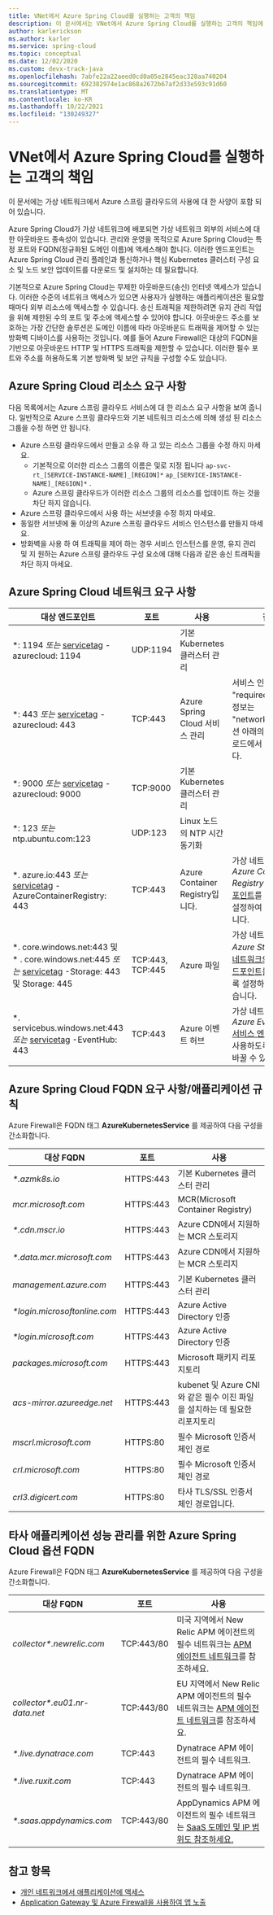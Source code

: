 ```yaml
---
title: VNet에서 Azure Spring Cloud를 실행하는 고객의 책임
description: 이 문서에서는 VNet에서 Azure Spring Cloud를 실행하는 고객의 책임에 대해 설명합니다.
author: karlerickson
ms.author: karler
ms.service: spring-cloud
ms.topic: conceptual
ms.date: 12/02/2020
ms.custom: devx-track-java
ms.openlocfilehash: 7abfe22a22aeed0cd0a05e2845eac328aa740204
ms.sourcegitcommit: 692382974e1ac868a2672b67af2d33e593c91d60
ms.translationtype: MT
ms.contentlocale: ko-KR
ms.lasthandoff: 10/22/2021
ms.locfileid: "130249327"
---
```

# <a name="customer-responsibilities-for-running-azure-spring-cloud-in-vnet"></a>VNet에서 Azure Spring Cloud를 실행하는 고객의 책임

이 문서에는 가상 네트워크에서 Azure 스프링 클라우드의 사용에 대 한 사양이 포함 되어 있습니다.

Azure Spring Cloud가 가상 네트워크에 배포되면 가상 네트워크 외부의 서비스에 대한 아웃바운드 종속성이 있습니다. 관리와 운영을 목적으로 Azure Spring Cloud는 특정 포트와 FQDN(정규화된 도메인 이름)에 액세스해야 합니다. 이러한 엔드포인트는 Azure Spring Cloud 관리 플레인과 통신하거나 핵심 Kubernetes 클러스터 구성 요소 및 노드 보안 업데이트를 다운로드 및 설치하는 데 필요합니다.

기본적으로 Azure Spring Cloud는 무제한 아웃바운드(송신) 인터넷 액세스가 있습니다. 이러한 수준의 네트워크 액세스가 있으면 사용자가 실행하는 애플리케이션은 필요할 때마다 외부 리소스에 액세스할 수 있습니다. 송신 트래픽을 제한하려면 유지 관리 작업을 위해 제한된 수의 포트 및 주소에 액세스할 수 있어야 합니다. 아웃바운드 주소를 보호하는 가장 간단한 솔루션은 도메인 이름에 따라 아웃바운드 트래픽을 제어할 수 있는 방화벽 디바이스를 사용하는 것입니다. 예를 들어 Azure Firewall은 대상의 FQDN을 기반으로 아웃바운드 HTTP 및 HTTPS 트래픽을 제한할 수 있습니다. 이러한 필수 포트와 주소를 허용하도록 기본 방화벽 및 보안 규칙을 구성할 수도 있습니다.

## <a name="azure-spring-cloud-resource-requirements"></a>Azure Spring Cloud 리소스 요구 사항

다음 목록에서는 Azure 스프링 클라우드 서비스에 대 한 리소스 요구 사항을 보여 줍니다. 일반적으로 Azure 스프링 클라우드와 기본 네트워크 리소스에 의해 생성 된 리소스 그룹을 수정 하면 안 됩니다.

- Azure 스프링 클라우드에서 만들고 소유 하 고 있는 리소스 그룹을 수정 하지 마세요.
  - 기본적으로 이러한 리소스 그룹의 이름은 및로 지정 됩니다 `ap-svc-rt_[SERVICE-INSTANCE-NAME]_[REGION]*` `ap_[SERVICE-INSTANCE-NAME]_[REGION]*` .
  - Azure 스프링 클라우드가 이러한 리소스 그룹의 리소스를 업데이트 하는 것을 차단 하지 않습니다.
- Azure 스프링 클라우드에서 사용 하는 서브넷을 수정 하지 마세요.
- 동일한 서브넷에 둘 이상의 Azure 스프링 클라우드 서비스 인스턴스를 만들지 마세요.
- 방화벽을 사용 하 여 트래픽을 제어 하는 경우 서비스 인스턴스를 운영, 유지 관리 및 지 원하는 Azure 스프링 클라우드 구성 요소에 대해 다음과 같은 송신 트래픽을 차단 하지 마세요.

## <a name="azure-spring-cloud-network-requirements"></a>Azure Spring Cloud 네트워크 요구 사항

| 대상 엔드포인트                                         | 포트             | 사용                                       | 참고                                                         |
| ------------------------------------------------------------ | ---------------- | ----------------------------------------- | ------------------------------------------------------------ |
| \*: 1194 *또는* [servicetag](../virtual-network/service-tags-overview.md#available-service-tags) -azurecloud: 1194 | UDP:1194         | 기본 Kubernetes 클러스터 관리 |                                                              |
| \*: 443 *또는* [servicetag](../virtual-network/service-tags-overview.md#available-service-tags) -azurecloud: 443 | TCP:443          | Azure Spring Cloud 서비스 관리    | 서비스 인스턴스 "requiredTraffics"의 정보는 "networkProfile" 섹션 아래의 리소스 페이로드에서 알 수 있습니다. |
| \*: 9000 *또는* [servicetag](../virtual-network/service-tags-overview.md#available-service-tags) -azurecloud: 9000 | TCP:9000         | 기본 Kubernetes 클러스터 관리 |                                                              |
| \*: 123 *또는* ntp.ubuntu.com:123                                | UDP:123          | Linux 노드의 NTP 시간 동기화  |                                                              |
| \*. azure.io:443 *또는* [servicetag](../virtual-network/service-tags-overview.md#available-service-tags) -AzureContainerRegistry: 443 | TCP:443          | Azure Container Registry입니다.                 | 가상 네트워크에서 *Azure Container Registry* [서비스 엔드포인트](../virtual-network/virtual-network-service-endpoints-overview.md)를 사용하도록 설정하여 바꿀 수 있습니다. |
| \*. core.windows.net:443 및 \* . core.windows.net:445 *또는* [servicetag](../virtual-network/service-tags-overview.md#available-service-tags) -Storage: 443 및 Storage: 445 | TCP:443, TCP:445 | Azure 파일                        | 가상 네트워크에서 *Azure Storage* [가상 네트워크의 서비스 엔드포인트](../virtual-network/virtual-network-service-endpoints-overview.md)를 사용하도록 설정하여 바꿀 수 있습니다. |
| \*. servicebus.windows.net:443 *또는* [servicetag](../virtual-network/service-tags-overview.md#available-service-tags) -EventHub: 443 | TCP:443          | Azure 이벤트 허브                          | 가상 네트워크에서 *Azure Event Hubs* [서비스 엔드포인트](../virtual-network/virtual-network-service-endpoints-overview.md)를 사용하도록 설정하여 바꿀 수 있습니다. |

## <a name="azure-spring-cloud-fqdn-requirementsapplication-rules"></a>Azure Spring Cloud FQDN 요구 사항/애플리케이션 규칙

Azure Firewall은 FQDN 태그 **AzureKubernetesService** 를 제공하여 다음 구성을 간소화합니다.

| 대상 FQDN                  | 포트      | 사용                                                          |
| --------------------------------- | --------- | ------------------------------------------------------------ |
| <i>*.azmk8s.io</i>                | HTTPS:443 | 기본 Kubernetes 클러스터 관리                    |
| <i>mcr.microsoft.com</i>          | HTTPS:443 | MCR(Microsoft Container Registry)                          |
| <i>*.cdn.mscr.io</i>              | HTTPS:443 | Azure CDN에서 지원하는 MCR 스토리지                         |
| <i>*.data.mcr.microsoft.com</i>   | HTTPS:443 | Azure CDN에서 지원하는 MCR 스토리지                         |
| <i>management.azure.com</i>       | HTTPS:443 | 기본 Kubernetes 클러스터 관리                    |
| <i>*login.microsoftonline.com</i> | HTTPS:443 | Azure Active Directory 인증                       |
| <i>*login.microsoft.com</i>       | HTTPS:443 | Azure Active Directory 인증                       |
| <i>packages.microsoft.com</i>     | HTTPS:443 | Microsoft 패키지 리포지토리                               |
| <i>acs-mirror.azureedge.net</i>   | HTTPS:443 | kubenet 및 Azure CNI와 같은 필수 이진 파일을 설치하는 데 필요한 리포지토리 |
| *mscrl.microsoft.com*             | HTTPS:80  | 필수 Microsoft 인증서 체인 경로                  |
| *crl.microsoft.com*               | HTTPS:80  | 필수 Microsoft 인증서 체인 경로                  |
| *crl3.digicert.com*               | HTTPS:80  | 타사 TLS/SSL 인증서 체인 경로입니다.                 |

## <a name="azure-spring-cloud-optional-fqdn-for-third-party-application-performance-management"></a>타사 애플리케이션 성능 관리를 위한 Azure Spring Cloud 옵션 FQDN

Azure Firewall은 FQDN 태그 **AzureKubernetesService** 를 제공하여 다음 구성을 간소화합니다.

| 대상 FQDN                   | 포트       | 사용                                                          |
| ---------------------------------- | ---------- | ------------------------------------------------------------ |
| <i>collector*.newrelic.com</i>     | TCP:443/80 | 미국 지역에서 New Relic APM 에이전트의 필수 네트워크는 [APM 에이전트 네트워크](https://docs.newrelic.com/docs/using-new-relic/cross-product-functions/install-configure/networks/#agents)를 참조하세요. |
| <i>collector*.eu01.nr-data.net</i> | TCP:443/80 | EU 지역에서 New Relic APM 에이전트의 필수 네트워크는 [APM 에이전트 네트워크](https://docs.newrelic.com/docs/using-new-relic/cross-product-functions/install-configure/networks/#agents)를 참조하세요. |
| <i>*.live.dynatrace.com</i>        | TCP:443    | Dynatrace APM 에이전트의 필수 네트워크.                    |
| <i>*.live.ruxit.com</i>            | TCP:443    | Dynatrace APM 에이전트의 필수 네트워크.                    |
| <i>*.saas.appdynamics.com</i>      | TCP:443/80 | AppDynamics APM 에이전트의 필수 네트워크는 [SaaS 도메인 및 IP 범위도 참조하세요.](https://docs.appdynamics.com/display/PAA/SaaS+Domains+and+IP+Ranges) |

## <a name="see-also"></a>참고 항목

* [개인 네트워크에서 애플리케이션에 액세스](access-app-virtual-network.md)
* [Application Gateway 및 Azure Firewall을 사용하여 앱 노출](expose-apps-gateway-azure-firewall.md)
